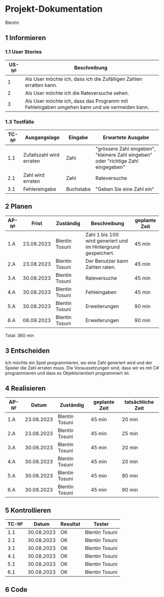 # Projekt-Dokumentation

Blentin

## 1 Informieren

### 1.1 User Stories



| US-№ |   Beschreibung                       |
| ---- |   ---------------------------------- |
| 1     | Als User möchte ich, dass ich die Zufälligen Zahlen erratten kann.                                     |
| 2    | Als User möchte ich die Rateversuche sehen.                                  |
| 3     | Als User möchte ich, dass das Programm mit Fehleingaben umgehen kann und sie vermeiden kann.                       |


### 1.3 Testfälle

| TC-№ | Ausgangslage | Eingabe | Erwartete Ausgabe |
| ---- | ------------ | ------- | ----------------- |
| 1.1  |Zufallszahl wird erraten|Zahl|"grössere Zahl eingeben", "kleinere Zahl eingeben" oder "richtige Zahl eingegeben"                  |
| 2.1 |Zahl wird erraten |Zahl         |Rateversuche                   |
|3.1 |Fehlereingabe | Buchstabe       |"Geben Sie eine Zahl ein"                  |

## 2 Planen

| AP-№ | Frist | Zuständig | Beschreibung | geplante Zeit |
| ---- | ----- | --------- | ------------ | ------------- |
| 1.A  |23.08.2023|Blentin Tosuni|Zahl 1 bis 100 wird generiert und im Hintergrund gespeichert.| 45 min              |
| 2.A  |23.08.2023|Blentin Tosuni| Der Benutzer kann Zahlen raten.             |    45 min           |
| 3.A  |30.08.2023|Blentin Tosuni| Rateversuche          |    45 min           |
| 4.A  |30.08.2023|Blentin Tosuni| Fehleingaben            |    45 min           |
| 5.A  |30.08.2023|Blentin Tosuni| Erweiterungen             |   90  min           |
| 6.A  |06.09.2023|Blentin Tosuni| Erweiterungen             |   90  min           |
Total: 360 min



## 3 Entscheiden
Ich möchte ein Spiel programmieren, wo eine Zahl generiert wird und der Spieler die Zahl erraten muss. Die Voraussetzungen sind, dass wir es mit C# programmieren und dass es Objektorientiert programmiert ist.





## 4 Realisieren

| AP-№ | Datum | Zuständig | geplante Zeit | tatsächliche Zeit |
| ---- | ----- | --------- | ------------- | ----------------- |
| 1.A  | 23.08.2023|Blentin Tosuni|45 min  | 20 min                    |
| 2.A  |23.08.2023       | Blentin Tosuni          |45 min               | 25 min                  |
| 3.A  |30.08.2023       | Blentin Tosuni          |45 min               | 20 min                  |
| 4.A  |30.08.2023       | Blentin Tosuni          |45 min               | 20 min                  |
| 5.A  |30.08.2023       | Blentin Tosuni          |45 min               | 90 min                  |
| 6.A  |30.08.2023       | Blentin Tosuni          |45 min               | 90 min                  |

## 5 Kontrollieren

| TC-№ | Datum | Resultat | Tester |
| ---- | ----- | -------- | ------ |
| 1.1  |30.08.2023|OK |Blentin Tosuni        |
| 2.1  |30.08.2023|OK |Blentin Tosuni        |
| 3.1  |30.08.2023|OK |Blentin Tosuni        |
| 4.1  |30.08.2023|OK |Blentin Tosuni        |
| 5.1  |30.08.2023|OK |Blentin Tosuni        |
| 6.1  |30.08.2023|OK |Blentin Tosuni        |



## 6 Code


